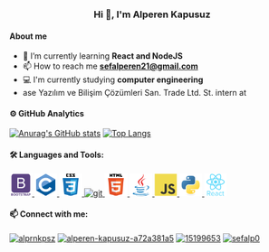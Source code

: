 <h3 align="center">Hi 👋, I'm Alperen Kapusuz</h3>

<h4 align="left">About me</h4>

- 🌱 I’m currently learning **React and NodeJS**
- 📫 How to reach me **sefalperen21@gmail.com**
- 💻 I'm currently studying **computer engineering**
- ase Yazılım ve Bilişim Çözümleri San. Trade Ltd. St. intern at

<h4 align="left">⚙️  GitHub Analytics</h4>

[![Anurag's GitHub stats](https://github-readme-stats.vercel.app/api?username=alperenkapusuz&show_icons=true&theme=cobalt)](https://github.com/alperenkapusuz/)
[![Top Langs](https://github-readme-stats.vercel.app/api/top-langs/?username=anuraghazra&layout=compact&theme=cobalt)](https://github.com/alperenkapusuz/)


<h4 align="left">🛠  Languages and Tools:</h4>
<p align="left"> <a href="https://getbootstrap.com" target="_blank"> <img src="https://raw.githubusercontent.com/devicons/devicon/master/icons/bootstrap/bootstrap-plain-wordmark.svg" alt="bootstrap" width="40" height="40"/> </a> <a href="https://www.cprogramming.com/" target="_blank"> <img src="https://raw.githubusercontent.com/devicons/devicon/master/icons/c/c-original.svg" alt="c" width="40" height="40"/> </a> <a href="https://www.w3schools.com/css/" target="_blank"> <img src="https://raw.githubusercontent.com/devicons/devicon/master/icons/css3/css3-original-wordmark.svg" alt="css3" width="40" height="40"/> </a> <a href="https://git-scm.com/" target="_blank"> <img src="https://www.vectorlogo.zone/logos/git-scm/git-scm-icon.svg" alt="git" width="40" height="40"/> </a> <a href="https://www.w3.org/html/" target="_blank"> <img src="https://raw.githubusercontent.com/devicons/devicon/master/icons/html5/html5-original-wordmark.svg" alt="html5" width="40" height="40"/> </a> <a href="https://www.java.com" target="_blank"> <img src="https://raw.githubusercontent.com/devicons/devicon/master/icons/java/java-original.svg" alt="java" width="40" height="40"/> </a> <a href="https://developer.mozilla.org/en-US/docs/Web/JavaScript" target="_blank"> <img src="https://raw.githubusercontent.com/devicons/devicon/master/icons/javascript/javascript-original.svg" alt="javascript" width="40" height="40"/> </a> <a href="https://www.python.org" target="_blank"> <img src="https://raw.githubusercontent.com/devicons/devicon/master/icons/python/python-original.svg" alt="python" width="40" height="40"/> </a> <a href="https://reactjs.org/" target="_blank"> <img src="https://raw.githubusercontent.com/devicons/devicon/master/icons/react/react-original-wordmark.svg" alt="react" width="40" height="40"/> </a> </p>

<h4 align="left">📫  Connect with me:</h4>
<p align="left">
<a href="https://twitter.com/alprnkpsz" target="blank"><img align="center" src="https://raw.githubusercontent.com/rahuldkjain/github-profile-readme-generator/master/src/images/icons/Social/twitter.svg" alt="alprnkpsz" height="30" width="40" /></a>
<a href="https://linkedin.com/in/alperen-kapusuz-a72a381a5" target="blank"><img align="center" src="https://raw.githubusercontent.com/rahuldkjain/github-profile-readme-generator/master/src/images/icons/Social/linked-in-alt.svg" alt="alperen-kapusuz-a72a381a5" height="30" width="40" /></a>
<a href="https://stackoverflow.com/users/15199653" target="blank"><img align="center" src="https://raw.githubusercontent.com/rahuldkjain/github-profile-readme-generator/master/src/images/icons/Social/stack-overflow.svg" alt="15199653" height="30" width="40" /></a>
<a href="https://instagram.com/sefalp0" target="blank"><img align="center" src="https://raw.githubusercontent.com/rahuldkjain/github-profile-readme-generator/master/src/images/icons/Social/instagram.svg" alt="sefalp0" height="30" width="40" /></a>
</p>



